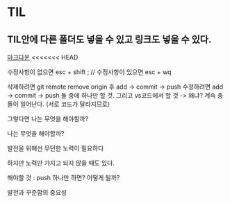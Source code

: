 # TIL

## TIL안에 다른 폴더도 넣을 수 있고 링크도 넣을 수 있다.

[마크다운](https://github.com/Namdarun/TIL.git)
<<<<<<< HEAD

수정사항이 없으면 esc + shift ;  // 수정사항이 있으면 esc + wq

삭제하려면 git remote remove origin 후 add -> commit -> push
수정하려면 add -> commit -> push
둘 중에 하나만 할 것. 그리고 vs코드에서 할 것 -> 왜냐? 계속 충돌이 일어난다. (서로 코드가 달라지므로)

그렇다면 나는 무엇을 해야할까? 

나는 무엇을 해야할까?

발전을 위해선 무던한 노력이 필요하다 

하지만 노력만 가지고 되지 않을 때도 있다.

해야할 것 : push 하나만 하면? 어떻게 될까? 

발전과 꾸준함의 중요성 